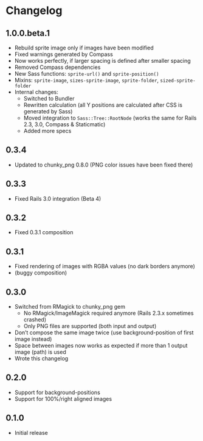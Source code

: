 Changelog
=========

1.0.0.beta.1
------------

* Rebuild sprite image only if images have been modified
* Fixed warnings generated by Compass
* Now works perfectly, if larger spacing is defined after smaller spacing
* Removed Compass dependencies
* New Sass functions: `sprite-url()` and `sprite-position()`
* Mixins: `sprite-image`, `sizes-sprite-image`, `sprite-folder`, `sized-sprite-folder`
* Internal changes:
  * Switched to Bundler
  * Rewritten calculation (all Y positions are calculated after CSS is generated by Sass)
  * Moved integration to `Sass::Tree::RootNode` (works the same for Rails 2.3, 3.0, Compass & Staticmatic)
  * Added more specs


0.3.4
-----

* Updated to chunky_png 0.8.0 (PNG color issues have been fixed there)


0.3.3
-----

* Fixed Rails 3.0 integration (Beta 4)


0.3.2
-----

* Fixed 0.3.1 composition


0.3.1
-----

* Fixed rendering of images with RGBA values (no dark borders anymore)
* (buggy composition)


0.3.0
-----

* Switched from RMagick to chunky_png gem
  * No RMagick/ImageMagick required anymore (Rails 2.3.x sometimes crashed)
  * Only PNG files are supported (both input and output)
* Don’t compose the same image twice (use background-position of first image instead)
* Space between images now works as expected if more than 1 output image (path) is used
* Wrote this changelog


0.2.0
-----

* Support for background-positions
* Support for 100%/right aligned images


0.1.0
-----

* Initial release